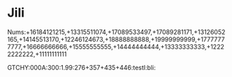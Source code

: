 # Jili

Nums:+16184121215,+13315511074,+17089533497,+17089281171,+13126052165,+14145513170,+12246124673,+18888888888,+19999999999,+17777777777,+16666666666,+15555555555,+14444444444,+13333333333,+12222222222,+11111111111

GTCHY:000A:300:1.99:276+357+435+446:testI:bli:

